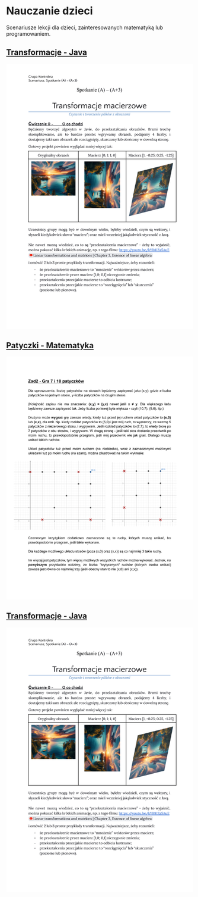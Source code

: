 # Nauczanie dzieci
Scenariusze lekcji dla dzieci, zainteresowanych matematyką lub programowaniem.

## [Transformacje - Java](Transformacje%20-%20Java)
![Transformacje - Java.png](PNG/Transformacje%20-%20Java.png)

## [Patyczki - Matematyka](Patyczki%20-%20Matematyka.pdf)
![Patyczki - Matematyka.png](PNG/Patyczki%20-%20Matematyka.png)

## [Transformacje - Java](Transformacje%20-%20Java.pdf)
![Transformacje - Java.png](PNG/Transformacje%20-%20Java.png)
